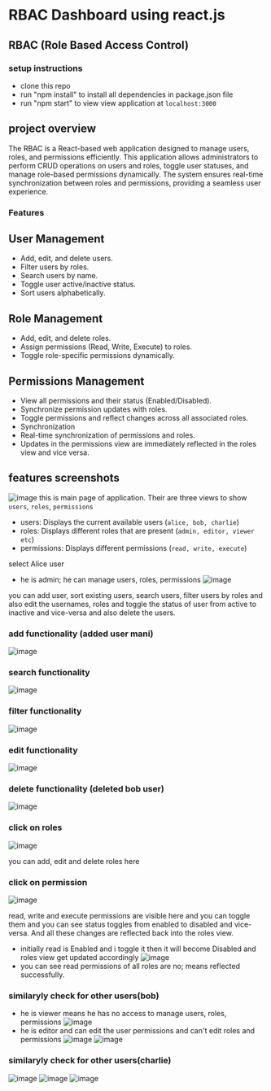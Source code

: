 # RBAC Dashboard using react.js

## RBAC (Role Based Access Control)

### setup instructions
- clone this repo
- run "npm install" to install all dependencies in package.json file
- run "npm start" to view view application at `localhost:3000`

## project overview

The RBAC is a React-based web application designed to manage users, roles, and permissions efficiently. This application allows administrators to perform CRUD operations on users and roles, toggle user statuses, and manage role-based permissions dynamically. The system ensures real-time synchronization between roles and permissions, providing a seamless user experience.

### Features

## User Management

- Add, edit, and delete users. <br>
- Filter users by roles. <br>
- Search users by name.<br>
- Toggle user active/inactive status.<br>
- Sort users alphabetically.<br>

## Role Management

- Add, edit, and delete roles.<br>
- Assign permissions (Read, Write, Execute) to roles.<br>
- Toggle role-specific permissions dynamically.<br>

## Permissions Management

- View all permissions and their status (Enabled/Disabled).<br>
- Synchronize permission updates with roles.<br>
- Toggle permissions and reflect changes across all associated roles.<br>
- Synchronization<br>
- Real-time synchronization of permissions and roles.<br>
- Updates in the permissions view are immediately reflected in the roles view and vice versa.<br>

## features screenshots
![image](https://github.com/user-attachments/assets/1368ae59-2046-48fa-bbca-4685bad2de7a)
this is main page of application. Their are three views to show `users`, `roles`, `permissions`

- users: Displays the current available users (`alice, bob, charlie`)
- roles: Displays different roles that are present (`admin, editor, viewer etc`)
- permissions: Displays different permissions (`read, write, execute`)

select Alice user 
- he is admin; he can manage users, roles, permissions
![image](https://github.com/user-attachments/assets/50d6374f-e8bf-4166-95c3-d8340466a2a9)

you can add user, sort existing users, search users, filter users by roles and also edit the usernames, roles and toggle the status of user from active to inactive and vice-versa and also delete the users.


### add functionality (added user mani)
![image](https://github.com/user-attachments/assets/24948d91-7b3c-48da-9073-9e706b6ab449)



### search functionality
![image](https://github.com/user-attachments/assets/c63affd6-cd7e-4b8a-a4cf-e7525a675ba8)


### filter functionality
![image](https://github.com/user-attachments/assets/8acf0e06-aaf9-4cdf-9cc8-e55d39f2d233)

### edit functionality
![image](https://github.com/user-attachments/assets/e1a5d300-00ad-47a4-8dcb-70bcd6069377)

### delete functionality (deleted bob user)
![image](https://github.com/user-attachments/assets/b97632ae-fbc6-42f8-a6ca-c928b020ed5d)

### click on roles
![image](https://github.com/user-attachments/assets/9d62272a-3902-454f-a970-c5094a8f9996)

you can add, edit and delete roles here

### click on permission
![image](https://github.com/user-attachments/assets/2bbee822-abec-406c-aaee-d15225597373)

read, write and execute permissions are visible here and you can toggle them and you can see status toggles from enabled to disabled and vice-versa. And all these changes are reflected back into the roles view.
- initially read is Enabled and i toggle it then it will become Disabled and roles view get updated accordingly
![image](https://github.com/user-attachments/assets/cb0c2cb8-7fa1-499b-8cab-d4953ef54b29)
- you can see read permissions of all roles are no; means reflected successfully.

### similaryly check for other users(bob)
- he is viewer means he has no access to manage users, roles, permissions
![image](https://github.com/user-attachments/assets/79abf324-12dc-4704-8cba-abc15ccaac4a)
- he is editor and can edit the user permissions and can't edit roles and permissions
  ![image](https://github.com/user-attachments/assets/80819681-3430-4c62-87c2-3c6af35ced1e)
  ![image](https://github.com/user-attachments/assets/f12f3195-31d0-4689-9a33-b8f796ecfb02)

### similaryly check for other users(charlie)
![image](https://github.com/user-attachments/assets/a979391f-2788-4492-a78c-e7652056d986)
![image](https://github.com/user-attachments/assets/a63e15a0-18f7-4d6e-8a77-8bb5dab30779)
![image](https://github.com/user-attachments/assets/9c472e85-c8ce-490c-b1fb-5e73a37971d0)


